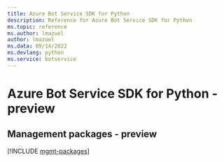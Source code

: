 ```yaml
---
title: Azure Bot Service SDK for Python
description: Reference for Azure Bot Service SDK for Python
ms.topic: reference
ms.author: lmazuel
author: lmazuel
ms.data: 09/14/2022
ms.devlang: python
ms.service: botservice
---
```

# Azure Bot Service SDK for Python - preview

## Management packages - preview
[!INCLUDE [mgmt-packages](bot-service-mgmt-index.md)]